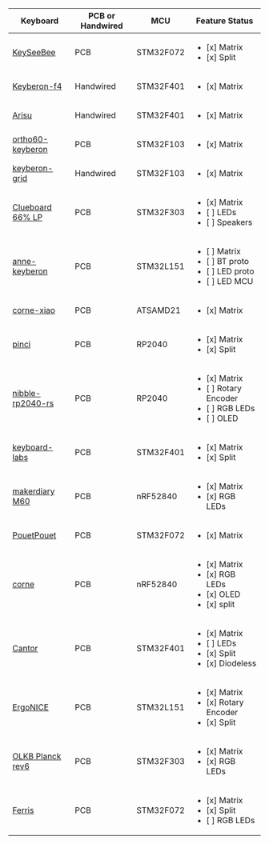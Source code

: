 | Keyboard                                                                   | PCB or Handwired | MCU       | Feature Status                                                                                 |
| -                                                                          | -                | -         | -                                                                                              |
| [KeySeeBee](https://github.com/TeXitoi/keyseebee)                          | PCB              | STM32F072 | <ul><li>[x] Matrix </li><li>[x] Split</li></ul>                                                |
| [Keyberon-f4](https://github.com/TeXitoi/keyberon-f4)                      | Handwired        | STM32F401 | <ul><li>[x] Matrix </li></ul>                                                                  |
| [Arisu](https://github.com/help-14/arisu-handwired)                        | Handwired        | STM32F401 | <ul><li>[x] Matrix </li></ul>                                                                  |
| [ortho60-keyberon](https://github.com/TeXitoi/ortho60-keyberon)            | PCB              | STM32F103 | <ul><li>[x] Matrix </li></ul>                                                                  |
| [keyberon-grid](https://github.com/TeXitoi/keyberon-grid)                  | Handwired        | STM32F103 | <ul><li>[x] Matrix </li></ul>                                                                  |
| [Clueboard 66% LP](https://github.com/wezm/clueboard-rust-firmware)        | PCB              | STM32F303 | <ul><li>[x] Matrix </li><li>[ ] LEDs</li><li>[ ] Speakers</li></ul>                            |
| [anne-keyberon](https://github.com/hdhoang/anne-keyberon)                  | PCB              | STM32L151 | <ul><li>[ ] Matrix </li><li>[ ] BT proto </li><li>[ ] LED proto </li><li>[ ] LED MCU </li></ul>|
| [corne-xiao](https://github.com/lehmanju/corne-xiao)                       | PCB              | ATSAMD21  | <ul><li>[x] Matrix </li></ul>                                                                  |
| [pinci](https://github.com/camrbuss/pinci)                                 | PCB              | RP2040    | <ul><li>[x] Matrix </li><li>[x] Split</li></ul>                                                |
| [nibble-rp2040-rs](https://github.com/DrewTChrist/nibble-rp2040-rs)        | PCB              | RP2040    | <ul><li>[x] Matrix </li><li>[ ] Rotary Encoder</li><li>[ ] RGB LEDs</li><li>[ ] OLED</li></ul> |
| [keyboard-labs](https://github.com/rgoulter/keyboard-labs)                 | PCB              | STM32F401 | <ul><li>[x] Matrix </li><li>[x] Split</li></ul>                                                |
| [makerdiary M60](https://github.com/jamesmunns/m60-keyboard/)              | PCB              | nRF52840  | <ul><li>[x] Matrix </li><li>[x] RGB LEDs</li></ul>                                             |
| [PouetPouet](https://github.com/dkm/pouetpouet-board)                      | PCB              | STM32F072 | <ul><li>[x] Matrix </li></ul>                                                                  |
| [corne](https://github.com/simmsb/keyboard)                                | PCB              | nRF52840  | <ul><li>[x] Matrix </li><li>[x] RGB LEDs</li><li>[x] OLED</li><li>[x] split</li></ul>          |
| [Cantor](https://github.com/dariogoetz/cantor-firmware-keyberon)           | PCB              | STM32F401 | <ul><li>[x] Matrix </li><li>[ ] LEDs</li><li>[x] Split</li><li>[x] Diodeless</li></ul>         |
| [ErgoNICE](https://codeberg.org/valpackett/ergonice)                       | PCB              | STM32L151 | <ul><li>[x] Matrix </li><li>[x] Rotary Encoder</li><li>[x] Split</li></ul>                     |
| [OLKB Planck rev6](https://sr.ht/~nomisiv/keyberon-planck)                 | PCB              | STM32F303 | <ul><li>[x] Matrix </li><li>[x] RGB LEDs</li></ul>                                             |
| [Ferris](https://github.com/borisfaure/ferris-rs)                          | PCB              | STM32F072 | <ul><li>[x] Matrix </li><li>[x] Split</li><li>[ ] RGB LEDs</li></ul>                           |
